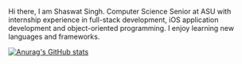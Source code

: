 Hi there, I am Shaswat Singh. Computer Science Senior at ASU with internship experience in full-stack development, iOS application development and 
object-oriented programming. I enjoy learning new languages and frameworks. 

[![Anurag's GitHub stats](https://github-readme-stats.vercel.app/api?username=ssing321)](https://github.com/anuraghazra/github-readme-stats)
